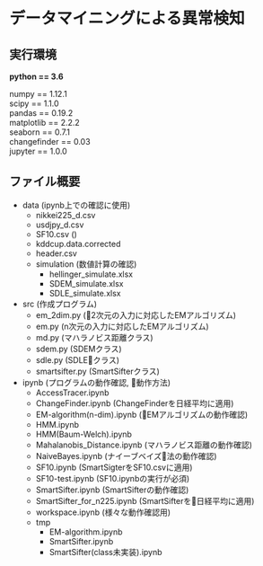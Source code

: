 # データマイニングによる異常検知

## 実行環境

<b>python == 3.6</b> <br>

numpy == 1.12.1<br>
scipy == 1.1.0<br>
pandas == 0.19.2<br>
matplotlib == 2.2.2<br>
seaborn == 0.7.1<br>
changefinder == 0.03<br>
jupyter == 1.0.0<br>

## ファイル概要
- data (ipynb上での確認に使用)
    - nikkei225_d.csv
    - usdjpy_d.csv
    - SF10.csv ()
    - kddcup.data.corrected
    - header.csv
    - simulation (数値計算の確認)
        - hellinger_simulate.xlsx
        - SDEM_simulate.xlsx
        - SDLE_simulate.xlsx
- src (作成プログラム)
    - em_2dim.py (2次元の入力に対応したEMアルゴリズム)
    - em.py (n次元の入力に対応したEMアルゴリズム)
    - md.py (マハラノビス距離クラス)
    - sdem.py (SDEMクラス)
    - sdle.py (SDLEクラス)
    - smartsifter.py (SmartSifterクラス)
- ipynb (プログラムの動作確認, 動作方法)
    - AccessTracer.ipynb
    - ChangeFinder.ipynb (ChangeFinderを日経平均に適用)
    - EM-algorithm(n-dim).ipynb (EMアルゴリズムの動作確認)
    - HMM.ipynb
    - HMM(Baum-Welch).ipynb
    - Mahalanobis_Distance.ipynb (マハラノビス距離の動作確認)
    - NaiveBayes.ipynb (ナイーブベイズ法の動作確認)
    - SF10.ipynb (SmartSigterをSF10.csvに適用)
    - SF10-test.ipynb (SF10.ipynbの実行が必須)
    - SmartSifter.ipynb (SmartSifterの動作確認)
    - SmartSifter_for_n225.ipynb (SmartSifterを日経平均に適用)
    - workspace.ipynb (様々な動作確認用)
    - tmp
        - EM-algorithm.ipynb
        - SmartSifter.ipynb
        - SmartSifter(class未実装).ipynb


